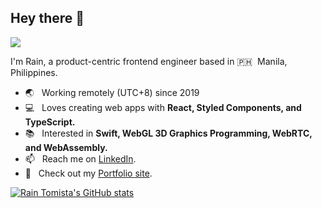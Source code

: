 ## Hey there 👋
![](https://komarev.com/ghpvc/?username=raintomista&style=flat-square)

I'm Rain, a product-centric frontend engineer based in 🇵🇭 &nbsp;Manila, Philippines.
- 🌏 &nbsp; Working remotely (UTC+8) since 2019
- 💻 &nbsp; Loves creating web apps with **React, Styled Components, and TypeScript.**
- 📚 &nbsp; Interested in **Swift, WebGL 3D Graphics Programming, WebRTC, and WebAssembly.**
- 📫 &nbsp; Reach me on [LinkedIn](https://www.linkedin.com/in/raintomista).
- 📣 &nbsp; Check out my [Portfolio site](http://raintomista.github.io/).

[![Rain Tomista's GitHub stats](https://github-readme-stats.vercel.app/api?username=raintomista&count_private=true&show_icons=true&hide_title=true)](https://github.com/anuraghazra/github-readme-stats)

<!--
**raintomista/raintomista** is a ✨ _special_ ✨ repository because its `README.md` (this file) appears on your GitHub profile.

Here are some ideas to get you started:

- 🔭 I’m currently working on ...
- 🌱 I’m currently learning ...
- 👯 I’m looking to collaborate on ...
- 🤔 I’m looking for help with ...
- 💬 Ask me about ...
- 📫 How to reach me: ...
- 😄 Pronouns: ...
- ⚡ Fun fact: ...
-->
